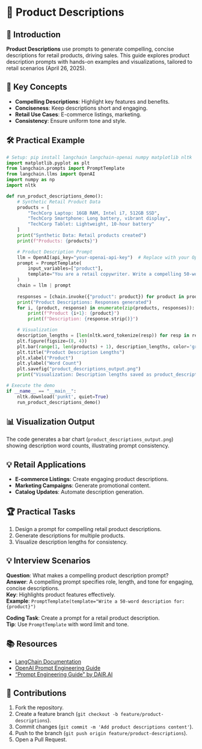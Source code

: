 # 📝 Product Descriptions

## 📖 Introduction

**Product Descriptions** use prompts to generate compelling, concise descriptions for retail products, driving sales. This guide explores product description prompts with hands-on examples and visualizations, tailored to retail scenarios (April 26, 2025).

## 🌟 Key Concepts

- **Compelling Descriptions**: Highlight key features and benefits.
- **Conciseness**: Keep descriptions short and engaging.
- **Retail Use Cases**: E-commerce listings, marketing.
- **Consistency**: Ensure uniform tone and style.

## 🛠️ Practical Example

```python
# Setup: pip install langchain langchain-openai numpy matplotlib nltk
import matplotlib.pyplot as plt
from langchain.prompts import PromptTemplate
from langchain.llms import OpenAI
import numpy as np
import nltk

def run_product_descriptions_demo():
    # Synthetic Retail Product Data
    products = [
        "TechCorp Laptop: 16GB RAM, Intel i7, 512GB SSD",
        "TechCorp Smartphone: Long battery, vibrant display",
        "TechCorp Tablet: Lightweight, 10-hour battery"
    ]
    print("Synthetic Data: Retail products created")
    print(f"Products: {products}")

    # Product Description Prompt
    llm = OpenAI(api_key="your-openai-api-key")  # Replace with your OpenAI API key
    prompt = PromptTemplate(
        input_variables=["product"],
        template="You are a retail copywriter. Write a compelling 50-word product description for: {product}"
    )
    chain = llm | prompt
    
    responses = [chain.invoke({"product": product}) for product in products]
    print("Product Descriptions: Responses generated")
    for i, (product, response) in enumerate(zip(products, responses)):
        print(f"Product {i+1}: {product}")
        print(f"Description: {response.strip()}")

    # Visualization
    description_lengths = [len(nltk.word_tokenize(resp)) for resp in responses]
    plt.figure(figsize=(8, 4))
    plt.bar(range(1, len(products) + 1), description_lengths, color='green')
    plt.title("Product Description Lengths")
    plt.xlabel("Product")
    plt.ylabel("Word Count")
    plt.savefig("product_descriptions_output.png")
    print("Visualization: Description lengths saved as product_descriptions_output.png")

# Execute the demo
if __name__ == "__main__":
    nltk.download('punkt', quiet=True)
    run_product_descriptions_demo()
```

## 📊 Visualization Output

The code generates a bar chart (`product_descriptions_output.png`) showing description word counts, illustrating prompt consistency.

## 💡 Retail Applications

- **E-commerce Listings**: Create engaging product descriptions.
- **Marketing Campaigns**: Generate promotional content.
- **Catalog Updates**: Automate description generation.

## 🏆 Practical Tasks

1. Design a prompt for compelling retail product descriptions.
2. Generate descriptions for multiple products.
3. Visualize description lengths for consistency.

## 💡 Interview Scenarios

**Question**: What makes a compelling product description prompt?  
**Answer**: A compelling prompt specifies role, length, and tone for engaging, concise descriptions.  
**Key**: Highlights product features effectively.  
**Example**: `PromptTemplate(template="Write a 50-word description for: {product}")`

**Coding Task**: Create a prompt for a retail product description.  
**Tip**: Use `PromptTemplate` with word limit and tone.

## 📚 Resources

- [LangChain Documentation](https://python.langchain.com/docs/)
- [OpenAI Prompt Engineering Guide](https://platform.openai.com/docs/guides/prompt-engineering)
- [“Prompt Engineering Guide” by DAIR.AI](https://www.promptingguide.ai/)

## 🤝 Contributions

1. Fork the repository.
2. Create a feature branch (`git checkout -b feature/product-descriptions`).
3. Commit changes (`git commit -m 'Add product descriptions content'`).
4. Push to the branch (`git push origin feature/product-descriptions`).
5. Open a Pull Request.